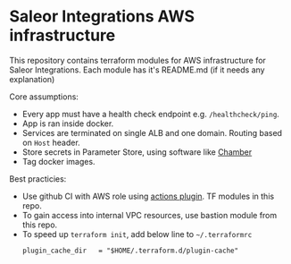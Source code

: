 # Saleor Integrations AWS infrastructure

This repository contains terraform modules for AWS infrastructure for Saleor Integrations. Each module has it's README.md (if it needs any explanation)

Core assumptions:
* Every app must have a health check endpoint e.g. `/healthcheck/ping`.
* App is ran inside docker.
* Services are terminated on single ALB and one domain. Routing based on `Host` header.
* Store secrets in Parameter Store, using software like [Chamber](https://github.com/segmentio/chamber/wiki/Installation#linux-binaries)
* Tag docker images.

Best practicies:
* Use github CI with AWS role using [actions plugin](https://github.com/aws-actions/configure-aws-credentials). TF modules in this repo.
* To gain access into internal VPC resources, use bastion module from this repo.
* To speed up `terraform init`, add below line to `~/.terraformrc`
    ```
    plugin_cache_dir   = "$HOME/.terraform.d/plugin-cache"
    ```
